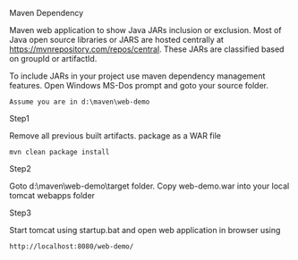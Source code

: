 Maven Dependency

Maven web application to show Java JARs inclusion or exclusion.
Most of Java open source libraries or JARS are hosted centrally at
https://mvnrepository.com/repos/central.
These JARs are classified based on groupId or artifactId.

To include JARs in your project use maven dependency management features.
Open Windows MS-Dos prompt and goto your source folder.

	Assume you are in d:\maven\web-demo

Step1

Remove all previous built artifacts. package as a WAR file

	mvn clean package install

Step2

Goto d:\maven\web-demo\target folder.
Copy web-demo.war into your local tomcat webapps folder

Step3

Start tomcat using startup.bat and open web application in browser
using

	http://localhost:8080/web-demo/